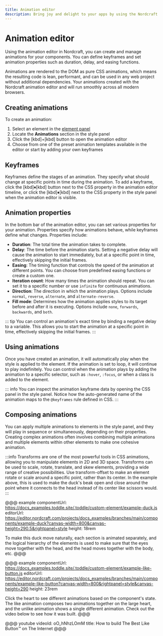 ```yaml
---
title: Animation editor
description: Bring joy and delight to your apps by using the Nordcraft animation editor to generate CSS animations in an intuitive visual interface.
---
```


# Animation editor

Using the animation editor in Nordcraft, you can create and manage animations for your components. You can define keyframes and set animation properties such as duration, delay, and easing functions.

Animations are rendered to the DOM as pure CSS animations, which means the resulting code is lean, performant, and can be used in any web project without additional dependencies. Your animations created with the Nordcraft animation editor and will run smoothly across all modern browsers.

## Creating animations

To create an animation:

1. Select an element in the [element panel](/the-editor/element-panel)
2. Locate the **Animations** section in the style panel
3. Click the [kbd]+[kbd] button to open the animation editor
4. Choose from one of the preset animation templates available in the editor or start by adding your own keyframes

## Keyframes

Keyframes define the stages of an animation. They specify what should change at specific points in time during the animation. To add a keyframe, click the [kbd]♦[kbd] button next to the CSS property in the animation editor timeline, or click the [kbd]♦[kbd] next to the CSS property in the style panel when the animation editor is visible.

## Animation properties

In the bottom bar of the animation editor, you can set various properties for your animation. Properties specify how animations behave, while keyframes define what changes. Properties include:

- **Duration**: The total time the animation takes to complete.
- **Delay**: The time before the animation starts. Setting a negative delay will cause the animation to start immediately, but at a specific point in time, effectively skipping the initial frames.
- **Easing**: The timing function that controls the speed of the animation at different points. You can choose from predefined easing functions or create a custom one.
- **Iteration count**: How many times the animation should repeat. You can set it to a specific number or use `infinite` for continuous animations.
- **Direction**: The direction in which the animation plays. Options include `normal`, `reverse`, `alternate`, and `alternate-reverse`.
- **Fill mode**: Determines how the animation applies styles to its target before and after it is executing. Options include `none`, `forwards`, `backwards`, and `both`.

::: tip
You can control an animation's exact time by binding a negative delay to a variable. This allows you to start the animation at a specific point in time, effectively skipping the initial frames.
:::

## Using animations

Once you have created an animation, it will automatically play when the style is applied to the element. If the animation is set to loop, it will continue to play indefinitely. You can control when the animation plays by adding the animation to a specific selector, such as `:hover`, `:focus`, or when a class is added to the element.

::: info
You can inspect the animation keyframe data by opening the CSS panel in the style panel. Notice how the auto-generated name of the animation maps to the `@keyframes` rule defined in CSS.
:::

## Composing animations

You can apply multiple animations to elements in the style panel, and they will play in sequence or simultaneously, depending on their properties. Creating complex animations often involves combining multiple animations and multiple elements within other elements to make one cohesive animation.

:::info
Transforms are one of the most powerful tools in CSS animations, allowing you to manipulate elements in 2D and 3D space. Transforms can be used to scale, rotate, translate, and skew elements, providing a wide range of creative possibilities. Use transform-offset to make an element rotate or scale around a specific point, rather than its center. In the example above, this is used to make the duck's beak open and close around the point where it connects to the head instead of its center like scissors would.
:::

@@@ example
componentUrl: https://docs_examples.toddle.site/.toddle/custom-element/example-duck.js
editorUrl: https://editor.nordcraft.com/projects/docs_examples/branches/main/components/example-duck?canvas-width=800&canvas-height=290.5&rightpanel=style
height: 18rem

To make this duck move naturally, each section is animated separately, and the logical hierarchy of the elements is used to make sure that the eyes move together with the head, and the head moves together with the body, etc.
@@@

@@@ example
componentUrl: https://docs_examples.toddle.site/.toddle/custom-element/example-like-button.js
editorUrl: https://editor.nordcraft.com/projects/docs_examples/branches/main/components/example-like-button?canvas-width=800&rightpanel=style&canvas-height=290
height: 23rem

Click the heart to see different animations based on the component's state. The like animation composes two animations together on the large heart, and the unlike animation shows a single different animation. Check out the video below to see how it was built.
@@@

@@@ youtube
videoId: oO_hNhzLOmM
title: How to build The Best Like Button™️ on The Internet
@@@
